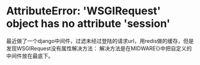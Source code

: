 # AttributeError: 'WSGIRequest' object has no attribute 'session'

最近做了一个django中间件，过滤未经过登陆的请求url，用redis做的缓存，但是发现WSGIRequest没有属性解决方法：
解决方法是在MIDWARE{}中把自定义的中间件放在最底下。